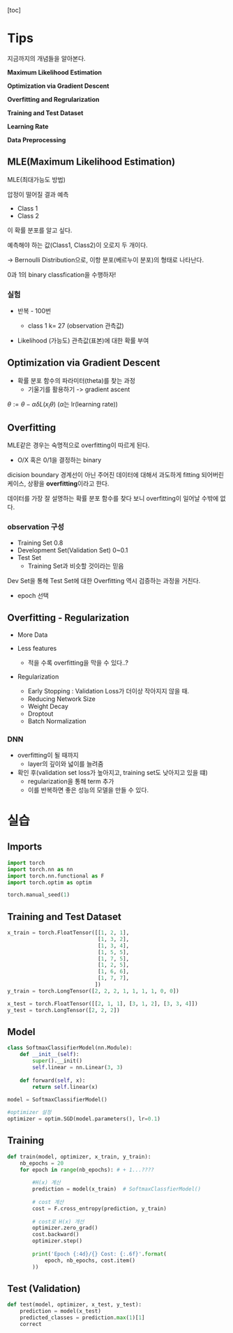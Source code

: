 [toc]
# Tips

지금까지의 개념들을 알아본다.

**Maximum Likelihood Estimation**

**Optimization via Gradient Descent**

**Overfitting and Regrularization**

**Training and Test Dataset**

**Learning Rate**

**Data Preprocessing**

## MLE(Maximum Likelihood Estimation)



MLE(최대가능도 방법)

압정이 떨어질 결과 예측

- Class 1
- Class 2

이 확률 분포를 알고 싶다.

예측해야 하는 값(Class1, Class2)이 오로지 두 개이다.

-> Bernoulli Distribution으로, 이항 분포(베르누이 분포)의 형태로 나타난다.



0과 1의 binary classfication을 수행하자!

### 실험

- 반복 - 100번
  - class 1 k= 27 (observation 관측값)


- Likelihood (가능도)  관측값(표본)에 대한 확률 부여

## **Optimization via Gradient Descent**

- 확률 분포 함수의 파라미터(theta)를 찾는 과정
  - 기울기를 활용하기 -> gradient ascent

$\theta := \theta - \alpha \delta L(x_i\theta)$ ($\alpha$는 lr(learning rate))

## Overfitting

MLE같은 경우는 숙명적으로  overfitting이 따르게 된다.

- O/X 혹은 0/1을 결정하는 binary


dicision boundary 경계선이 아닌 주어진 데이터에 대해서 과도하게 fitting 되어버린 케이스, 상황을 **overfitting**이라고 한다.



데이터를 가장 잘 설명하는 확률 분포 함수를 찾다 보니 overfitting이 일어날 수밖에 없다.

### observation 구성

- Training Set 0.8
- Development Set(Validation Set) 0~0.1
- Test Set
  - Training Set과 비슷할 것이라는 믿음

Dev Set을 통해 Test Set에 대한 Overfitting 역시 검증하는 과정을 거친다.



- epoch 선택



## Overfitting - Regularization

- More Data
- Less features
  - 적을 수록 overfitting을 막을 수 있다..?

- Regularization
  - Early Stopping : Validation Loss가 더이상 작아지지 않을 때.
  - Reducing Network Size
  - Weight Decay
  - Droptout
  - Batch Normalization

### DNN


- overfitting이 될 때까지
  - layer의 깊이와 넓이를 늘려줌
- 확인 후(validation set loss가 높아지고, training set도 낮아지고 있을 떄)
  - regularization을 통해 term 추가
  - 이를 반복하면 좋은 성능의 모델을 만들 수 있다.

# 실습

## Imports

```python
import torch
import torch.nn as nn
import torch.nn.functional as F
import torch.optim as optim

torch.manual_seed(1)
```

## Training and Test Dataset

```python
x_train = torch.FloatTensor([[1, 2, 1],
                             [1, 3, 2],
                             [1, 3, 4],
                             [1, 5, 5],
                             [1, 7, 5],
                             [1, 2, 5],
                             [1, 6, 6],
                             [1, 7, 7],
                            ])
y_train = torch.LongTensor([2, 2, 2, 1, 1, 1, 1, 0, 0])

x_test = torch.FloatTensor([[2, 1, 1], [3, 1, 2], [3, 3, 4]])
y_test = torch.LongTensor([2, 2, 2])
```

## Model

```python
class SoftmaxClassifierModel(nn.Module):
    def __init__(self):
        super().__init()
        self.linear = nn.Linear(3, 3)
        
    def forward(self, x):
        return self.linear(x)
    
model = SoftmaxClassifierModel()

#optimizer 설정
optimizer = optim.SGD(model.parameters(), lr=0.1)
```

## Training

```python
def train(model, optimizer, x_train, y_train):
    nb_epochs = 20
    for epoch in range(nb_epochs): # + 1...????
        
        #H(x) 계산
        prediction = model(x_train)  # SoftmaxClassfierModel()
        
        # cost 계산
        cost = F.cross_entropy(prediction, y_train)
        
        # cost로 H(x) 개선
        optimizer.zero_grad()
        cost.backward()
        optimizer.step()
        
        print('Epoch {:4d}/{} Cost: {:.6f}'.format(
            epoch, nb_epochs, cost.item()
        ))
```

## Test (Validation)

```python
def test(model, optimizer, x_test, y_test):
    prediction = model(x_test)
    predicted_classes = prediction.max(1)[1]
    correct
```

